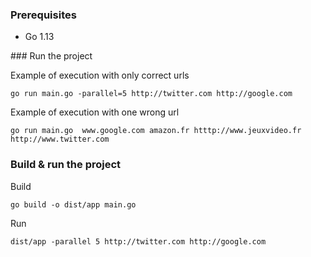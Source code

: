 ### Prerequisites
* Go 1.13 


### Run the project

Example of execution with only correct urls
```
go run main.go -parallel=5 http://twitter.com http://google.com
```

Example of execution with one wrong url

```
go run main.go  www.google.com amazon.fr htttp://www.jeuxvideo.fr http://www.twitter.com
```

### Build & run the project

Build 
```
go build -o dist/app main.go
```
Run 
```
dist/app -parallel 5 http://twitter.com http://google.com
```